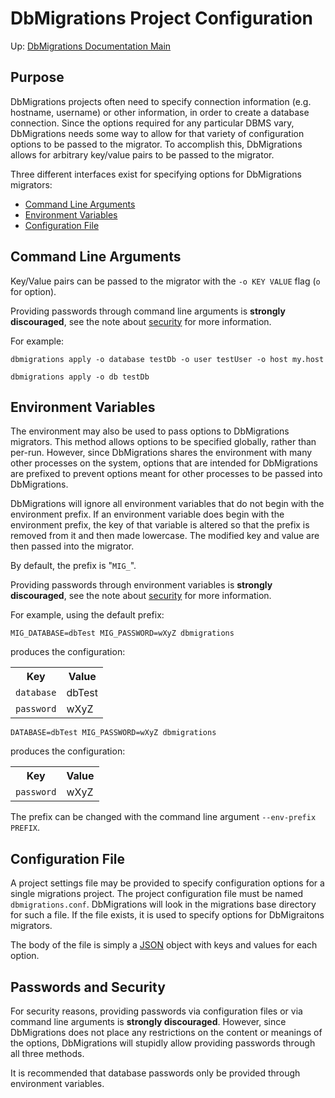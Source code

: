 DbMigrations Project Configuration
==================================

Up: [DbMigrations Documentation Main][up]

Purpose
-------
DbMigrations projects often need to specify connection information (e.g. hostname, username) or other information, in order to create a database connection. Since the options required for any particular DBMS vary, DbMigrations needs some way to allow for that variety of configuration options to be passed to the migrator. To accomplish this, DbMigrations allows for arbitrary key/value pairs to be passed to the migrator.

Three different interfaces exist for specifying options for DbMigrations migrators:

 - [Command Line Arguments][commandArgs]
 - [Environment Variables][envVars]
 - [Configuration File][confFile]

Command Line Arguments
----------------------

Key/Value pairs can be passed to the migrator with the `-o KEY VALUE` flag (`o` for option).

Providing passwords through command line arguments is **strongly discouraged**, see the note about [security][security] for more information.

For example:

`dbmigrations apply -o database testDb -o user testUser -o host my.host`


`dbmigrations apply -o db testDb`

Environment Variables
---------------------

The environment may also be used to pass options to DbMigrations migrators. This method allows options to be specified globally, rather than per-run. However, since DbMigrations shares the environment with many other processes on the system, options that are intended for DbMigrations are prefixed to prevent options meant for other processes to be passed into DbMigrations.

DbMigrations will ignore all environment variables that do not begin with the environment prefix. If an environment variable does begin with the environment prefix, the key of that variable is altered so that the prefix is removed from it and then made lowercase. The modified key and value are then passed into the migrator.

By default, the prefix is "`MIG_`".

Providing passwords through environment variables is **strongly discouraged**, see the note about [security][security] for more information.

For example, using the default prefix:

`MIG_DATABASE=dbTest MIG_PASSWORD=wXyZ dbmigrations`

produces the configuration:
<table>
    <tr><th>Key</th><th>Value</th></tr>
    <tr><td><code>database</code></td><td>dbTest</td></tr>
    <tr><td><code>password</code></td><td>wXyZ</td></tr>
</table>

`DATABASE=dbTest MIG_PASSWORD=wXyZ dbmigrations`

produces the configuration:
<table>
    <tr><th>Key</th><th>Value</th></tr>
    <tr><td><code>password</code></td><td>wXyZ</td></tr>
</table>

The prefix can be changed with the command line argument `--env-prefix PREFIX`.

Configuration File
------------------

A project settings file may be provided to specify configuration options for a single migrations project. The project configuration file must be named `dbmigrations.conf`. DbMigrations will look in the  migrations base directory for such a file. If the file exists, it is used to specify options for DbMigraitons migrators.

The body of the file is simply a [JSON][json] object with keys and values for each option.

Passwords and Security
----------------------

For security reasons, providing passwords via configuration files or via command line arguments is **strongly discouraged**. However, since DbMigrations does not place any restrictions on the content or meanings of the options, DbMigrations will stupidly allow providing passwords through all three methods.

It is recommended that database passwords only be provided through environment variables.


[up]: http://zealjagannatha.com/DbMigrations/main.md "DbMigrations Documentation"
[security]: #Passwords.and.Security "Passwords and Security"
[confFile]: #Configuration.File "Configuration File"
[envVars]: #Environment.Variables "Environment Variables"
[commandArgs]: #Command.Line.Arguments "Command Line Arguments"
[json]: http://www.json.org/ "JSON"